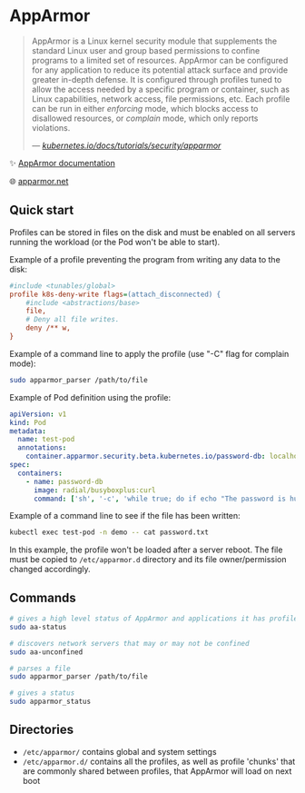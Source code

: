 # AppArmor

> AppArmor is a Linux kernel security module that supplements the standard Linux user and group based permissions to confine programs to a limited set of resources. AppArmor can be configured for any application to reduce its potential attack surface and provide greater in-depth defense. It is configured through profiles tuned to allow the access needed by a specific program or container, such as Linux capabilities, network access, file permissions, etc. Each profile can be run in either _enforcing_ mode, which blocks access to disallowed resources, or _complain_ mode, which only reports violations.
> 
> &mdash; <cite>[kubernetes.io/docs/tutorials/security/apparmor](https://kubernetes.io/docs/tutorials/security/apparmor/)</cite>

✨ [AppArmor documentation](https://gitlab.com/apparmor/apparmor/-/wikis/Documentation)

🌐 [apparmor.net](https://www.apparmor.net/)

## Quick start

Profiles can be stored in files on the disk and must be enabled on all servers running the workload (or the Pod won't be able to start).

Example of a profile preventing the program from writing any data to the disk:

```ini
#include <tunables/global>
profile k8s-deny-write flags=(attach_disconnected) {
    #include <abstractions/base>
    file,
    # Deny all file writes.
    deny /** w,
}
```

Example of a command line to apply the profile (use "-C" flag for complain mode):

```bash
sudo apparmor_parser /path/to/file
```

Example of Pod definition using the profile:

```yaml
apiVersion: v1
kind: Pod
metadata:
  name: test-pod
  annotations:
    container.apparmor.security.beta.kubernetes.io/password-db: localhost/k8s-deny-write
spec:
  containers:
    - name: password-db
      image: radial/busyboxplus:curl
      command: ['sh', '-c', 'while true; do if echo "The password is hunter2" > password.txt; then echo "Password hunter2 logged."; else echo "Password log attempt blocked."; fi; sleep 5; done']
```

Example of a command line to see if the file has been written:

```bash
kubectl exec test-pod -n demo -- cat password.txt
```

In this example, the profile won't be loaded after a server reboot. The file must be copied to `/etc/apparmor.d` directory and its file owner/permission changed accordingly.

## Commands

```bash
# gives a high level status of AppArmor and applications it has profiles for
sudo aa-status

# discovers network servers that may or may not be confined
sudo aa-unconfined

# parses a file
sudo apparmor_parser /path/to/file

# gives a status
sudo apparmor_status
```

## Directories

* `/etc/apparmor/` contains global and system settings
* `/etc/apparmor.d/` contains all the profiles, as well as profile 'chunks' that are commonly shared between profiles, that AppArmor will load on next boot
